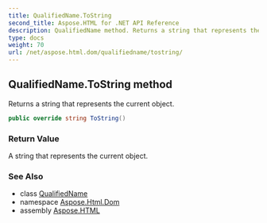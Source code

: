 ```yaml
---
title: QualifiedName.ToString
second_title: Aspose.HTML for .NET API Reference
description: QualifiedName method. Returns a string that represents the current object
type: docs
weight: 70
url: /net/aspose.html.dom/qualifiedname/tostring/
---
```

## QualifiedName.ToString method

Returns a string that represents the current object.

```csharp
public override string ToString()
```

### Return Value

A string that represents the current object.

### See Also

* class [QualifiedName](../)
* namespace [Aspose.Html.Dom](../../../aspose.html.dom/)
* assembly [Aspose.HTML](../../../)
